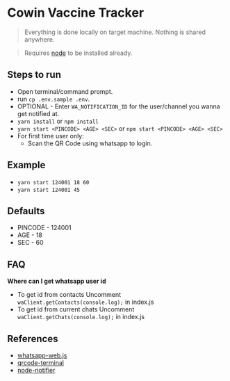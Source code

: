 # Cowin Vaccine Tracker

> Everything is done locally on target machine. Nothing is shared anywhere.

> Requires [node](https://nodejs.dev/) to be installed already.

## Steps to run

- Open terminal/command prompt.
- run `cp .env.sample .env`.
- OPTIONAL - Enter `WA_NOTIFICATION_ID` for the user/channel you wanna get notified at.
- `yarn install` or `npm install`
- `yarn start <PINCODE> <AGE> <SEC>` or `npm start <PINCODE> <AGE> <SEC>`
- For first time user only:
  - Scan the QR Code using whatsapp to login.

## Example

- `yarn start 124001 18 60`
- `yarn start 124001 45`

## Defaults

- PINCODE - 124001
- AGE - 18
- SEC - 60

## FAQ

**Where can I get whatsapp user id**

- To get id from contacts
  Uncomment `waClient.getContacts(console.log);` in index.js
- To get id from current chats
  Uncomment `waClient.getChats(console.log);` in index.js

## References

- [whatsapp-web.js](https://pedroslopez.me/whatsapp-web.js/index.html)
- [qrcode-terminal](https://github.com/gtanner/qrcode-terminal)
- [node-notifier](https://github.com/mikaelbr/node-notifier#readme)
